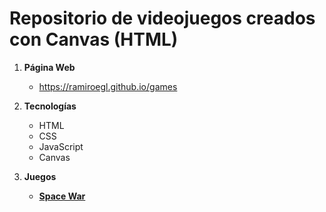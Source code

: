 # Repositorio de videojuegos creados con Canvas (HTML)

1. **Página Web**
    - https://ramiroegl.github.io/games

2. **Tecnologías**
    - HTML
    - CSS
    - JavaScript
    - Canvas

3. **Juegos**
    - **[Space War](space-war)**